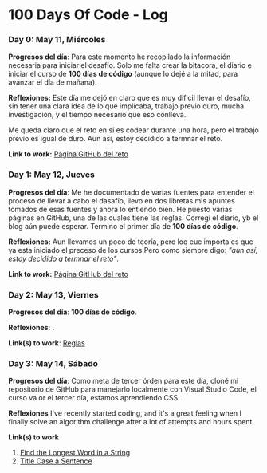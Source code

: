 # 100 Days Of Code - Log


### Day 0: May 11, Miércoles

**Progresos del día**: Para este momento he recopilado la información necesaria para iniciar el desafío. Solo me falta crear la bitacora, el diario e iniciar el curso de **100 días de código** (aunque lo dejé a la mitad, para avanzar el día de mañana).

**Reflexiones:** Este día me dejó en claro que es muy dificil llevar el desafío, sin tener una clara idea de lo que implicaba, trabajo previo duro, mucha investigación, y el tiempo necesario que eso conlleva.

Me queda claro que el reto en sí es codear durante una hora, pero el trabajo previo es igual de duro. Aun así, estoy decidido a termnar el reto.

**Link to work:** [Página GitHub del reto](https://github.com/jluquxcah/100daysofcode2022)


### Day 1: May 12, Jueves

**Progresos del día**: Me he documentado de varias fuentes para entender el proceso de llevar a cabo el dasafío, llevo en dos libretas mis apuntes tomados de esas fuentes y ahora lo entiendo bien. He puesto varias páginas en GitHub, una de las cuales tiene las reglas. Corregí el diario, yb el blog aún puede esperar. Termino el primer día de **100 días de código**.

**Reflexiones:** Aun llevamos un poco de teoría, pero loq eue importa es que ya esta iniciado el preceso de los cursos.Pero como siempre digo: *"aun así, estoy decidido a termnar el reto"*.

**Link to work:** [Página GitHub del reto](https://github.com/jluquxcah/100daysofcode2022)


### Day 2: May 13, Viernes

**Progresos del día**:  **100 días de código**.

**Reflexiones**: .

**Link(s) to work**: [Reglas](https://github.com/jluquxcah/100daysofcode2022/blob/master/reglas.md)


### Day 3: May 14, Sábado

**Progresos del día**: Como meta de tercer órden para este día, cloné mi repositorio de GitHub para manejarlo localmente con Visual Studio Code, el curso va or el tercer día, estamos aprendiendo CSS.

**Reflexiones** I've recently started coding, and it's a great feeling when I finally solve an algorithm challenge after a lot of attempts and hours spent.

**Link(s) to work**
1. [Find the Longest Word in a String](https://www.freecodecamp.com/challenges/find-the-longest-word-in-a-string)
2. [Title Case a Sentence](https://www.freecodecamp.com/challenges/title-case-a-sentence)


